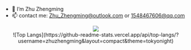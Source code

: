 - 👋 I’m Zhu Zhengming
- 📫 contact me: Zhu_Zhengming@outlook.com or 1548467606@qq.com

<div align="center">
  <img  src="https://github-readme-streak-stats.herokuapp.com?user=zhuzhengming&theme=onedark&date_format=M%20j%5B%2C%20Y%5D" />
</div>

<div align="center">
![Top Langs](https://github-readme-stats.vercel.app/api/top-langs/?username=zhuzhengming&layout=compact&theme=tokyonight)
</div>
  
<!---
zhuzhengming/zhuzhengming is a ✨ special ✨ repository because its `README.md` (this file) appears on your GitHub profile.
You can click the Preview link to take a look at your changes.
--->
